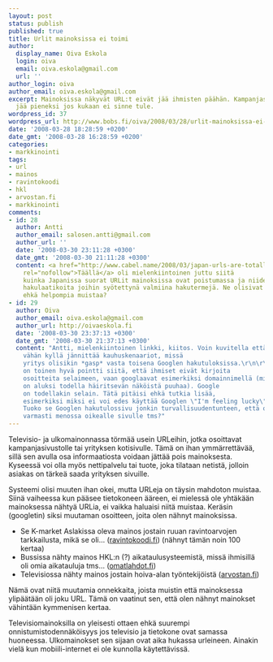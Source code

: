 ```yaml
---
layout: post
status: publish
published: true
title: Urlit mainoksissa ei toimi
author:
  display_name: Oiva Eskola
  login: oiva
  email: oiva.eskola@gmail.com
  url: ''
author_login: oiva
author_email: oiva.eskola@gmail.com
excerpt: Mainoksissa näkyvät URL:t eivät jää ihmisten päähän. Kampanjasivuston teho
  jää pieneksi jos kukaan ei sinne tule.
wordpress_id: 37
wordpress_url: http://www.bobs.fi/oiva/2008/03/28/urlit-mainoksissa-ei-toimi/
date: '2008-03-28 18:28:59 +0200'
date_gmt: '2008-03-28 16:28:59 +0200'
categories:
- markkinointi
tags:
- url
- mainos
- ravintokoodi
- hkl
- arvostan.fi
- markkinointi
comments:
- id: 28
  author: Antti
  author_email: salosen.antti@gmail.com
  author_url: ''
  date: '2008-03-30 23:11:28 +0300'
  date_gmt: '2008-03-30 21:11:28 +0300'
  content: <a href="http://www.cabel.name/2008/03/japan-urls-are-totally-out.html"
    rel="nofollow">Täällä</a> oli mielenkiintoinen juttu siitä
    kuinka Japanissa suorat URLit mainoksissa ovat poistumassa ja niiden tilalle tulossa
    hakulaatikoita joihin syötettynä valmiina hakutermejä. Ne olisivat
    ehkä helpompia muistaa?
- id: 29
  author: Oiva
  author_email: oiva.eskola@gmail.com
  author_url: http://oivaeskola.fi
  date: '2008-03-30 23:37:13 +0300'
  date_gmt: '2008-03-30 21:37:13 +0300'
  content: "Antti, mielenkiintoinen linkki, kiitos. Voin kuvitella että mainostajia
    vähän kyllä jännittää kauhuskenaariot, missä
    yritys olisikin *gasp* vasta toisena Googlen hakutuloksissa.\r\n\r\nArtikkelissa
    on toinen hyvä pointti siitä, että ihmiset eivät kirjoita
    osoitteita selaimeen, vaan googlaavat esimerkiksi domainnimellä (mikä
    on aluksi todella häiritsevän näköistä puuhaa). Google
    on todellakin selain. Tätä pitäisi ehkä tutkia lisää,
    esimerkiksi miksi ei voi edes käyttää Googlen \"I'm feeling lucky\"-nappia?
    Tuoko se Googlen hakutulossivu jonkin turvallisuudentunteen, että ollaan
    varmasti menossa oikealle sivulle tms?"
---
```

<p>Televisio- ja ulkomainonnassa törmää usein URLeihin, jotka osoittavat kampanjasivustolle tai yrityksen kotisivulle. Tämä on ihan ymmärrettävää, sillä sen avulla osa informaatiosta voidaan jättää pois mainoksesta. Kyseessä voi olla myös nettipalvelu tai tuote, joka tilataan netistä, jolloin asiakas on tärkeä saada yrityksen sivuille.</p>
<p>Systeemi olisi muuten ihan okei, mutta URLeja on täysin mahdoton muistaa. Siinä vaiheessa kun pääsee tietokoneen ääreen, ei mielessä ole yhtäkään mainoksessa nähtyä URLia, ei vaikka haluaisi niitä muistaa. Keräsin (googletin) siksi muutaman osoitteen, joita olen nähnyt mainoksissa.</p>
<p><a id="more"></a><a id="more-37"></a></p>
<ul>
<li>Se K-market Aslakissa oleva mainos jostain ruuan ravintoarvojen tarkkailusta, mikä se oli... (<a href="https://www.ravintokoodi.fi/nc/nc_login.asp">ravintokoodi.fi</a>) (nähnyt tämän noin 100 kertaa)</li>
<li>Bussissa nähty mainos HKL:n (?) aikataulusysteemistä, missä ihmisillä oli omia aikatauluja tms... (<a href="http://www.omatlahdot.fi/omatlahdot/web">omatlahdot.fi</a>)</li>
<li>Televisiossa nähty mainos jostain hoiva-alan työntekijöistä (<a href="http://www.arvostan.fi/">arvostan.fi</a>)</li>
</ul>
<p>Nämä ovat niitä muutamia onnekkaita, joista muistin että mainoksessa ylipäätään oli joku URL. Tämä on vaatinut sen, että olen nähnyt mainokset vähintään kymmenisen kertaa.</p>
<p>Televisiomainoksilla on yleisesti ottaen ehkä suurempi onnistumistodennäköisyys jos televisio ja tietokone ovat samassa huoneessa. Ulkomainokset sen sijaan ovat aika hukassa urleineen. Ainakin vielä kun mobiili-internet ei ole kunnolla käytettävissä.</p>
